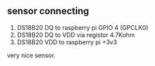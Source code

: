 sensor connecting
-----------------

1. DS18B20 DQ to raspberry pi GPIO 4 (GPCLK0)
2. DS18B20 DQ to VDD via registor 4.7Kohm
3. DS18B20 VDD to raspberry pi +3v3

very nice sensor.

